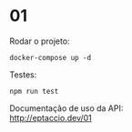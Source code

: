 # 01

Rodar o projeto:
```shel
docker-compose up -d
```

Testes:
```shel
npm run test
```

Documentação de uso da API:   
http://eptaccio.dev/01
